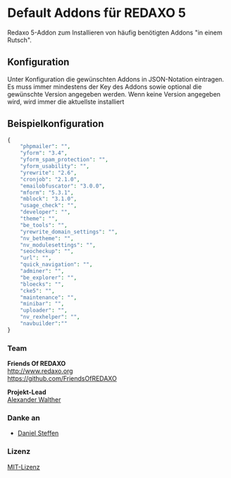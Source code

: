 # Default Addons für REDAXO 5

Redaxo 5-Addon zum Installieren von häufig benötigten Addons "in einem Rutsch".

## Konfiguration

Unter Konfiguration die gewünschten Addons in JSON-Notation eintragen.
Es muss immer mindestens der Key des Addons sowie optional die gewünschte Version angegeben werden. Wenn keine Version angegeben wird, wird immer die aktuellste installiert

## Beispielkonfiguration

```php
{
    "phpmailer": "",
    "yform": "3.4",
    "yform_spam_protection": "",
    "yform_usability": "",
    "yrewrite": "2.6",
    "cronjob": "2.1.0",
    "emailobfuscator": "3.0.0",
    "mform": "5.3.1",
    "mblock": "3.1.0",
    "usage_check": "",
    "developer": "",
    "theme": "",
    "be_tools": "",
    "yrewrite_domain_settings": "",
    "nv_betheme": "",
    "nv_modulesettings": "",
    "seocheckup": "",
    "url": "",
    "quick_navigation": "",
    "adminer": "",
    "be_explorer": "",
    "bloecks": "",
    "cke5": "",
    "maintenance": "",
    "minibar": "",
    "uploader": "",
    "nv_rexhelper": "",
    "navbuilder":""
}
```


### Team

**Friends Of REDAXO**  
http://www.redaxo.org  
https://github.com/FriendsOfREDAXO

**Projekt-Lead**  
[Alexander Walther](https://github.com/alxndr-w)

### Danke an

- [Daniel Steffen](https://github.com/novinet-git)

### Lizenz

[MIT-Lizenz](https://github.com/FriendsOfREDAXO/pdfout/blob/master/LICENSE.md)
